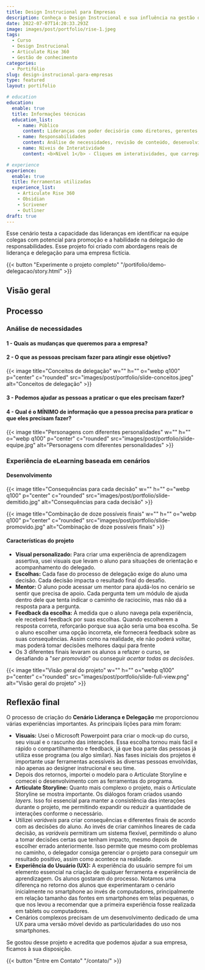```yaml
---
title: Design Instrucional para Empresas
description: Conheça o Design Instrucional e sua influência na gestão do conhecimento da sua empresa.
date: 2022-07-07T14:20:33.293Z
image: images/post/portfolio/rise-1.jpeg
tags:
  - Curso
  - Design Instrucional
  - Articulate Rise 360
  - Gestão de conhecimento
categories:
  - Portifólio
slug: design-instrucional-para-empresas
type: featured
layout: portifolio

# education
education:
  enable: true
  title: Informações técnicas
  education_list:
    - name: Público
      content: Lideranças com poder decisório como diretores, gerentes e supervisores.
    - name: Responsabilidades
      content: Análise de necessidades, revisão de conteúdo, desenvolvimento de do curso, desenvolvimento de design.
    - name: Níveis de Interatividade
      content: <b>Nível 1</b> - Cliques em interatividades, que carregam o conteúdo ou navegam através de slides para conhecimento e compreensão.

# experience
experience:
  enable: true
  title: Ferramentas utilizadas
  experience_list:
    - Articulate Rise 360
    - Obsidian
    - Scrivener
    - Outliner
draft: true
---
```


Esse cenário testa a capacidade das lideranças em identificar na equipe colegas com potencial para promoção e a habilidade na delegação de responsabilidades. Esse projeto foi criado com abordagens reais de liderança e delegação para uma empresa fictícia.  


{{< button "Experimente o projeto completo" "/portifolio/demo-delegacao/story.html" >}}

## Visão geral 



## Processo 

### Análise de necessidades 



#### 1 - Quais as mudanças que queremos para a empresa? 



#### 2 - O que as pessoas precisam fazer para atingir esse objetivo? 




{{< image title="Conceitos de delegação" w="" h="" o="webp q100" p="center" c="rounded" src="images/post/portfolio/slide-conceitos.jpeg" alt="Conceitos de delegação" >}}


#### 3 - Podemos ajudar as pessoas a praticar o que eles precisam fazer? 



#### 4 - Qual é o MÍNIMO de informação que a pessoa precisa para praticar o que eles precisam fazer? 



{{< image title="Personagens com diferentes personalidades" w="" h="" o="webp q100" p="center" c="rounded" src="images/post/portfolio/slide-equipe.jpg" alt="Personagens com diferentes personalidades" >}}

### Experiência de eLearning baseada em cenários 

#### Desenvolvimento



{{< image title="Consequências para cada decisão" w="" h="" o="webp q100" p="center" c="rounded" src="images/post/portfolio/slide-demitido.jpg" alt="Consequências para cada decisão" >}}

{{< image title="Combinação de doze possíveis finais" w="" h="" o="webp q100" p="center" c="rounded" src="images/post/portfolio/slide-promovido.jpg" alt="Combinação de doze possíveis finais" >}}

#### Características do projeto 

- **Visual personalizado:** Para criar uma experiência de aprendizagem assertiva, usei visuais que levam o aluno para situações de orientação e acompanhamento do delegado.  
- **Escolhas:** Cada fase do processo de delegação exige do aluno uma decisão. Cada decisão impacta o resultado final do desafio. 
- **Mentor:** O aluno pode acessar um mentor para ajudá-los no cenário se sentir que precisa de apoio. Cada pergunta tem um módulo de ajuda dentro dele que tenta indicar o caminho de raciocínio, mas não dá a resposta para a pergunta. 
- **Feedback da escolha:** À medida que o aluno navega pela experiência, ele receberá feedback por suas escolhas. Quando escolherem a resposta correta, reforçarão porque sua ação seria uma boa escolha. Se o aluno escolher uma opção incorreta, ele fornecerá feedback sobre as suas consequências. Assim como na realidade, ele não poderá voltar, mas poderá tomar decisões melhores daqui para frente 
- Os 3 diferentes finais levaram os alunos a refazer o curso, se desafiando a "*ser promovido*" ou conseguir *acertar todas as decisões*. 

{{< image title="Visão geral do projeto" w="" h="" o="webp q100" p="center" c="rounded" src="images/post/portfolio/slide-full-view.png" alt="Visão geral do projeto" >}}

## **Reflexão final** 

O processo de criação do **Cenário Liderança e Delegação** me proporcionou várias experiências importantes. As principais lições para mim foram: 

- **Visuais:** Usei o Microsoft Powerpoint para criar o mock-up do curso, seu visual e o rascunho das interações. Essa escolha tornou mais fácil e rápido o compartilhamento e feedback, já que boa parte das pessoas já utiliza esse programa (ou algo similar). Nas fases iniciais dos projetos é importante usar ferramentas acessíveis às diversas pessoas envolvidas, não apenas ao designer instrucional e seu time. 
- Depois dos retornos, importei o modelo para o Articulate Storyline e comecei o desenvolvimento com as ferramentas do programa.  
- **Articulate Storyline:** Quanto mais complexo o projeto, mais o Articulate Storyline se mostra importante. Os diálogos foram criados usando *layers*. Isso foi essencial para manter a consistência das interações durante o projeto, me permitindo expandir ou reduzir a quantidade de interações conforme o necessário. 
- Utilizei *variáveis* para criar consequências e diferentes finais de acordo com as decisões do aluno. Ao invés de criar caminhos lineares de cada decisão, as *variáveis* permitiram um sistema flexível, permitindo o aluno a tomar decisões certas que tenham impacto, mesmo depois de escolher errado anteriormente. Isso permite que mesmo com problemas no caminho, o delegador consiga gerenciar o projeto para conseguir um resultado positivo, assim como acontece na realidade.  
- **Experiência do Usuário (UX):** A experiência do usuário sempre foi um elemento essencial na criação de qualquer ferramenta e experiência de aprendizagem. Os alunos gostaram do processo. Notamos uma diferença no retorno dos alunos que experimentaram o cenário inicialmente no smartphone ao invés de computadores, principalmente em relação tamanho das fontes em smartphones em telas pequenas, o que nos levou a recomendar que a primeira experiência fosse realizada em tablets ou computadores. 
- Cenários complexos precisam de um desenvolvimento dedicado de uma UX para uma versão móvel devido as particularidades do uso nos smartphones. 

Se gostou desse projeto e acredita que podemos ajudar a sua empresa, ficamos à sua disposição. 

{{< button "Entre em Contato" "/contato/" >}}